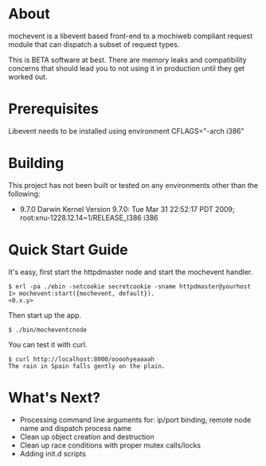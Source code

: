 
# About

mochevent is a libevent based front-end to a mochiweb compliant request module that can dispatch a subset of request types.

This is BETA software at best. There are memory leaks and compatibility concerns that should lead you to not using it in production until they get worked out.

# Prerequisites 

Libevent needs to be installed using environment CFLAGS="-arch i386"

# Building

This project has not been built or tested on any environments other than the following:

 * 9.7.0 Darwin Kernel Version 9.7.0: Tue Mar 31 22:52:17 PDT 2009; root:xnu-1228.12.14~1/RELEASE_I386 i386

# Quick Start Guide

It's easy, first start the httpdmaster node and start the mochevent handler.

    $ erl -pa ./ebin -setcookie secretcookie -sname httpdmaster@yourhost
    1> mochevent:start({mochevent, default}).
    <0.x.y>

Then start up the app.

    $ ./bin/mocheventcnode

You can test it with curl.

    $ curl http://localhost:8000/oooohyeaaaah
    The rain in Spain falls gently on the plain.

# What's Next?

 * Processing command line arguments for: ip/port binding, remote node name and dispatch process name
 * Clean up object creation and destruction
 * Clean up race conditions with proper mutex calls/locks
 * Adding init.d scripts
